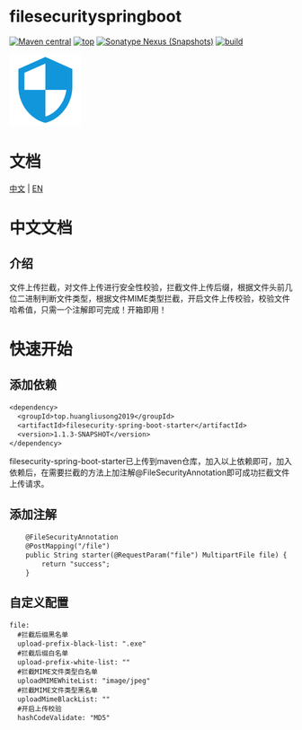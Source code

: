 # filesecurityspringboot
[![Maven central](https://img.shields.io/badge/Maven%20central-v1.1-red.svg)](https://search.maven.org/)
[![top](https://img.shields.io/badge/build-top.huangliusong2019-green.svg)]()
[![Sonatype Nexus (Snapshots)](https://img.shields.io/badge/Sonatype%20Nexus-v1.1-blue.svg)](https://oss.sonatype.org/content/repositories/snapshots/top/huangliusong2019/)
[![build](https://img.shields.io/badge/build-passing-brightgreen.svg)](https://github.com/huangliusong1994/filesecurityspringboot)

![](./secutity1.png)

# 文档
[中文](./cn_doc_index.md)  |  [EN](./en_doc_index.md)

# 中文文档
## 介绍
文件上传拦截，对文件上传进行安全性校验，拦截文件上传后缀，根据文件头前几位二进制判断文件类型，根据文件MIME类型拦截，开启文件上传校验，校验文件哈希值，只需一个注解即可完成！开箱即用！

# 快速开始

## 添加依赖
~~~
<dependency>
  <groupId>top.huangliusong2019</groupId>
  <artifactId>filesecurity-spring-boot-starter</artifactId>
  <version>1.1.3-SNAPSHOT</version>
</dependency>
~~~
filesecurity-spring-boot-starter已上传到maven仓库，加入以上依赖即可，加入依赖后，在需要拦截的方法上加注解@FileSecurityAnnotation即可成功拦截文件上传请求。


## 添加注解
~~~
    @FileSecurityAnnotation
    @PostMapping("/file")
    public String starter(@RequestParam("file") MultipartFile file) {
        return "success";
    }
~~~

## 自定义配置
~~~
file:
  #拦截后缀黑名单
  upload-prefix-black-list: ".exe"
  #拦截后缀白名单
  upload-prefix-white-list: ""
  #拦截MIME文件类型白名单
  uploadMIMEWhiteList: "image/jpeg"
  #拦截MIME文件类型黑名单
  uploadMimeBlackList: ""
  #开启上传校验
  hashCodeValidate: "MD5"
~~~